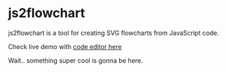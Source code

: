 # js2flowchart

js2flowchart is a tool for creating SVG flowcharts from JavaScript code.

Check live demo with [code editor here](https://bogdan-lyashenko.github.io/js-code-to-svg-flowchart/docs/live-editor/index.html) 

Wait.. something super cool is gonna be here.
